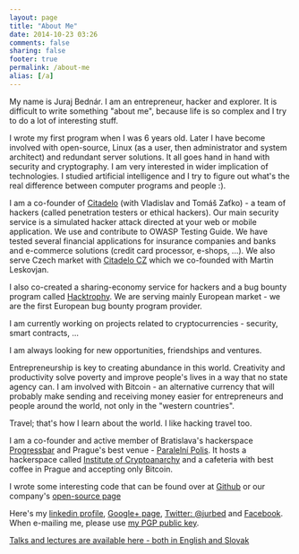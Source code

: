 ```yaml
---
layout: page
title: "About Me"
date: 2014-10-23 03:26
comments: false
sharing: false
footer: true
permalink: /about-me
alias: [/a]
---
```


My name is Juraj Bednár. I am an entrepreneur, hacker and explorer. It is difficult to write something "about me", because life is so complex and I try to do a lot of interesting stuff.

I wrote my first program when I was 6 years old. Later I have become involved with open-source, Linux (as a user, then administrator and system architect) and redundant server solutions. It all goes hand in hand with security and cryptography. I am very interested in wider implication of technologies. I studied artificial intelligence and I try to figure out what's the real difference between computer programs and people :).

I am a co-founder of [Citadelo](https://www.citadelo.com/) (with Vladislav and Tomáš Zaťko) - a team of hackers (called penetration testers or ethical hackers). Our main security service is a simulated hacker attack directed at your web or mobile application. We use and contribute to OWASP Testing Guide. We have tested several financial applications for insurance companies and banks and e-commerce solutions (credit card processor, e-shops, ...). We also serve Czech market with [Citadelo CZ](https://www.citadelo.cz/) which we co-founded with Martin Leskovjan.

I also co-created a sharing-economy service for hackers and
a bug bounty program called [Hacktrophy](https://www.hacktrophy.com/).
We are serving mainly European market - we are the first European bug
bounty program provider.

I am currently working on projects related to cryptocurrencies -
security, smart contracts, ...

I am always looking for new opportunities, friendships and ventures.

Entrepreneurship is key to creating abundance in this world. Creativity and productivity solve poverty and improve people's lives in a way that no state agency can. I am involved with Bitcoin - an alternative currency that will probably make sending and receiving money easier for entrepreneurs and people around the world, not only in the "western countries". 

Travel; that's how I learn about the world. I like hacking travel too.

I am a co-founder and active member of Bratislava's hackerspace [Progressbar](http://www.progressbar.sk/) and Prague's best venue - [Paralelní Polis](http://paralelnipolis.cz/). It hosts a hackerspace called [Institute of Cryptoanarchy](http://www.paralelnipolis.cz/cryptoanarchy-institute/) and a cafeteria with best coffee in Prague and accepting only Bitcoin.

I wrote some interesting code that can be found over at [Github](https://github.com/jooray) or our company's [open-source page](http://www.digmia.com/pages/en/products/open-source.html)

Here's my [linkedin profile](http://www.linkedin.com/in/jbednar/), [Google+ page](https://plus.google.com/103813611168161728566), [Twitter: @jurbed](http://twitter.com/jurbed) and [Facebook](https://www.facebook.com/juraj.bednar). When e-mailing me, please use [my PGP public key](/assets/pgp-key.txt). 

[Talks and lectures are available here - both in English and Slovak](https://juraj.bednar.sk/category/talk/)

